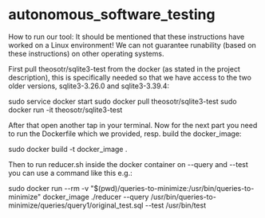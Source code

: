 # autonomous_software_testing

How to run our tool:
It should be mentioned that these instructions have worked on a Linux environment! We can not guarantee runability (based on these instructions) on other operating systems.

First pull theosotr/sqlite3-test from the docker (as stated in the project description), this is specifically needed so that we have access to the two older versions, sqlite3-3.26.0 and sqlite3-3.39.4:

sudo service docker start
sudo docker pull theosotr/sqlite3-test
sudo docker run -it theosotr/sqlite3-test

After that open another tap in your terminal.
Now for the next part you need to run the Dockerfile which we provided, resp. build the docker_image:

sudo docker build -t docker_image .

Then to run reducer.sh inside the docker container on --query and --test you can use a command like this e.g.:

sudo docker run --rm   -v "$(pwd)/queries-to-minimize:/usr/bin/queries-to-minimize"   docker_image   ./reducer --query /usr/bin/queries-to-minimize/queries/query1/original_test.sql --test /usr/bin/test

